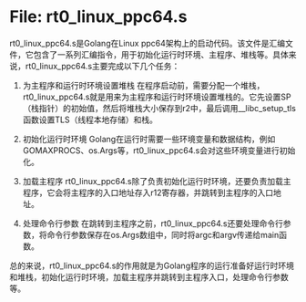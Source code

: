 # File: rt0_linux_ppc64.s

rt0_linux_ppc64.s是Golang在Linux ppc64架构上的启动代码。该文件是汇编文件，它包含了一系列汇编指令，用于初始化运行时环境、主程序、堆栈等。具体来说，rt0_linux_ppc64.s主要完成以下几个任务：

1. 为主程序和运行时环境设置堆栈
在程序启动前，需要分配一个堆栈，rt0_linux_ppc64.s就是用来为主程序和运行时环境设置堆栈的。它先设置SP（栈指针）的初始值，然后将堆栈大小保存到r2中，最后调用__libc_setup_tls函数设置TLS（线程本地存储）和栈。

2. 初始化运行时环境
Golang在运行时需要一些环境变量和数据结构，例如GOMAXPROCS、os.Args等，rt0_linux_ppc64.s会对这些环境变量进行初始化。

3. 加载主程序
rt0_linux_ppc64.s除了负责初始化运行时环境，还要负责加载主程序，它会将主程序的入口地址存入r12寄存器，并跳转到主程序的入口地址。

4. 处理命令行参数
在跳转到主程序之前，rt0_linux_ppc64.s还要处理命令行参数，将命令行参数保存在os.Args数组中，同时将argc和argv传递给main函数。

总的来说，rt0_linux_ppc64.s的作用就是为Golang程序的运行准备好运行时环境和堆栈，初始化运行时环境，加载主程序并跳转到主程序入口，处理命令行参数等。

